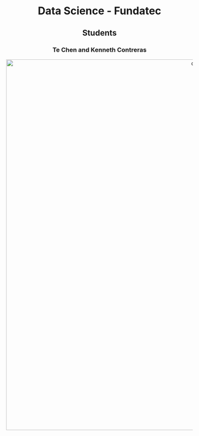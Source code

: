 <h1 align="center">Data Science - Fundatec</h1>

<h2 align="center">Students</h2>

<h3 align="center">Te Chen and Kenneth Contreras</h3>

<div align="center"><img src="https://i.pinimg.com/originals/98/28/0c/98280c9ae6e97b29681fccbf04e57117.gif" alt="ds" width="1000" height="1000"/> </div>
